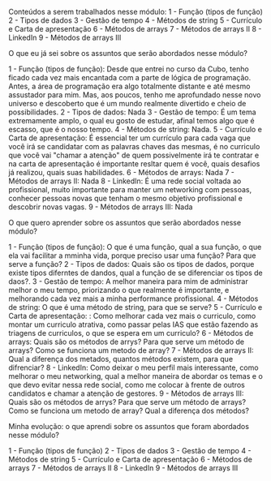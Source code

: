 Conteúdos a serem trabalhados nesse módulo:
1 - Função (tipos de função)
2 - Tipos de dados
3 - Gestão de tempo
4 - Métodos de string
5 - Currículo e Carta de apresentação
6 - Métodos de arrays
7 - Métodos de arrays II
8 - LinkedIn
9 - Métodos de arrays III

O que eu já sei sobre os assuntos que serão abordados nesse módulo?

1 - Função (tipos de função): Desde que entrei no curso da Cubo, tenho ficado cada vez mais encantada com a parte de lógica de programação. Antes, a área de programação era algo totalmente distante e até mesmo assustador para mim. Mas, aos poucos, tenho me aprofundado nesse novo universo e descoberto que é um mundo realmente divertido e cheio de possibilidades.
2 - Tipos de dados: Nada
3 - Gestão de tempo: É um tema extremamente amplo, o qual eu gosto de estudar, afinal temos algo que é escasso, que é o nosso tempo.
4 - Métodos de string: Nada.
5 - Currículo e Carta de apresentação: É essencial ter um currículo para cada vaga que você irá se candidatar com as palavras chaves das mesmas, é no curriculo que você vai "chamar a atenção" de quem possivelmente irá te contratar e na carta de apresentação é importante resltar quem é você, quais desafios já realizou, quais suas habilidades.
6 - Métodos de arrays: Nada
7 - Métodos de arrays II: Nada
8 - LinkedIn: É uma rede social voltada ao profissional, muito importante para manter um networking com pessoas, conhecer pessoas novas que tenham o mesmo objetivo profissional e descobrir novas vagas.
9 - Métodos de arrays III: Nada

O que quero aprender sobre os assuntos que serão abordados nesse módulo?

1 - Função (tipos de função): O que é uma função, qual a sua função, o que ela vai facilitar a mminha vida, porque preciso usar uma função? Para que serve a função?
2 - Tipos de dados: Quais são os tipos de dados, porque existe tipos diferntes de dandos, qual a função de se diferenciar os tipos de daos?.
3 - Gestão de tempo: A melhor maneira para mim de administrar melhor o meu tempo, priorizando o que realmente é importante, e melhorando cada vez mais a minha performance profissional.
4 - Métodos de string: O que é uma método de string, para que se serve?
5 - Currículo e Carta de apresentação: : Como melhorar cada vez mais o curriculo, como montar um curriculo atrativa, como passar pelas IAS que estão fazendo as triagens de curriculos, o que se espera em um curriculo?
6 - Métodos de arrays: Quais são os métodos de arrys? Para que serve um método de arrays? Como se funciona um metodo de array?
7 - Métodos de arrays II: Qual a diferença dos metados, quantos métodos existem, para que difrenciar? 
8 - LinkedIn: Como deixar o meu perfil mais interessante, como melhorar o meu networking, qual a melhor maneira de abordar os temas e o que devo evitar nessa rede social, como me colocar à frente de outros candidatos e chamar a atenção de gestores.
9 - Métodos de arrays III: Quais são os métodos de arrys? Para que serve um método de arrays? Como se funciona um metodo de array? Qual a diferença dos métodos?

Minha evolução: o que aprendi sobre os assuntos que foram abordados nesse módulo?

1 - Função (tipos de função)
2 - Tipos de dados
3 - Gestão de tempo
4 - Métodos de string
5 - Currículo e Carta de apresentação
6 - Métodos de arrays
7 - Métodos de arrays II
8 - LinkedIn
9 - Métodos de arrays III
